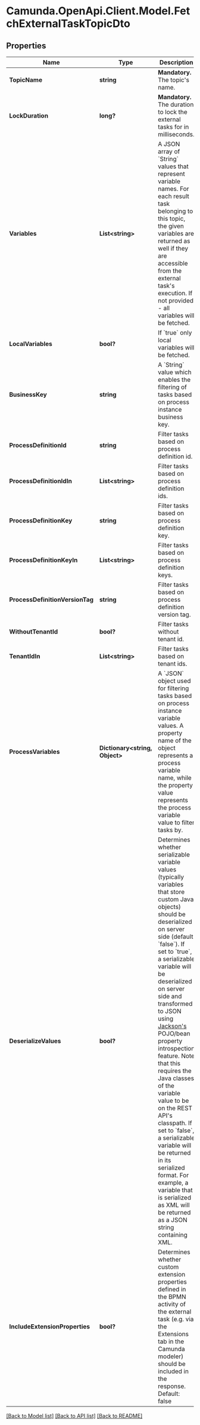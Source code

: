 # Camunda.OpenApi.Client.Model.FetchExternalTaskTopicDto

## Properties

Name | Type | Description | Notes
------------ | ------------- | ------------- | -------------
**TopicName** | **string** | **Mandatory.** The topic&#39;s name. | 
**LockDuration** | **long?** | **Mandatory.** The duration to lock the external tasks for in milliseconds. | 
**Variables** | **List&lt;string&gt;** | A JSON array of &#x60;String&#x60; values that represent variable names. For each result task belonging to this topic, the given variables are returned as well if they are accessible from the external task&#39;s execution. If not provided - all variables will be fetched. | [optional] 
**LocalVariables** | **bool?** | If &#x60;true&#x60; only local variables will be fetched. | [optional] [default to false]
**BusinessKey** | **string** | A &#x60;String&#x60; value which enables the filtering of tasks based on process instance business key. | [optional] 
**ProcessDefinitionId** | **string** | Filter tasks based on process definition id. | [optional] 
**ProcessDefinitionIdIn** | **List&lt;string&gt;** | Filter tasks based on process definition ids. | [optional] 
**ProcessDefinitionKey** | **string** | Filter tasks based on process definition key. | [optional] 
**ProcessDefinitionKeyIn** | **List&lt;string&gt;** | Filter tasks based on process definition keys. | [optional] 
**ProcessDefinitionVersionTag** | **string** | Filter tasks based on process definition version tag. | [optional] 
**WithoutTenantId** | **bool?** | Filter tasks without tenant id. | [optional] [default to false]
**TenantIdIn** | **List&lt;string&gt;** | Filter tasks based on tenant ids. | [optional] 
**ProcessVariables** | **Dictionary&lt;string, Object&gt;** | A &#x60;JSON&#x60; object used for filtering tasks based on process instance variable values. A property name of the object represents a process variable name, while the property value represents the process variable value to filter tasks by. | [optional] 
**DeserializeValues** | **bool?** | Determines whether serializable variable values (typically variables that store custom Java objects) should be deserialized on server side (default &#x60;false&#x60;).  If set to &#x60;true&#x60;, a serializable variable will be deserialized on server side and transformed to JSON using [Jackson&#39;s](https://github.com/FasterXML/jackson) POJO/bean property introspection feature. Note that this requires the Java classes of the variable value to be on the REST API&#39;s classpath.  If set to &#x60;false&#x60;, a serializable variable will be returned in its serialized format. For example, a variable that is serialized as XML will be returned as a JSON string containing XML. | [optional] [default to false]
**IncludeExtensionProperties** | **bool?** | Determines whether custom extension properties defined in the BPMN activity of the external task (e.g. via the Extensions tab in the Camunda modeler) should be included in the response. Default: false | [optional] [default to false]

[[Back to Model list]](../README.md#documentation-for-models) [[Back to API list]](../README.md#documentation-for-api-endpoints) [[Back to README]](../README.md)

